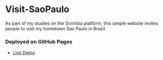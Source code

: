 # Visit-SaoPaulo
As part of my studies on the Scrimba platform, this simple website invites people to visit my hometown Sao Paulo in Brazil.


### Deployed on GitHub Pages
- [Live Demo](https://kleber-smartdev.github.io/Visit-SaoPaulo/)

